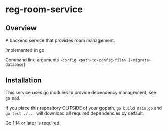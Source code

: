 # reg-room-service

## Overview

A backend service that provides room management.

Implemented in go.

Command line arguments
```-config <path-to-config-file> [-migrate-database]```

## Installation

This service uses go modules to provide dependency management, see `go.mod`.

If you place this repository OUTSIDE of your gopath, `go build main.go` and 
`go test ./...` will download all required dependencies by default. 

Go 1.14 or later is required.
